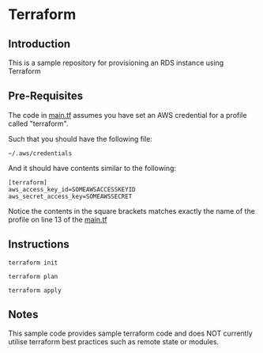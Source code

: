 # Terraform 

## Introduction

This is a sample repository for provisioning an RDS instance using Terraform

## Pre-Requisites

The code in [main.tf](./main.tf) assumes you have set an AWS credential for a profile called "terraform".

Such that you should have the following file:

```
~/.aws/credentials
```

And it should have contents similar to the following:

```
[terraform]
aws_access_key_id=SOMEAWSACCESSKEYID
aws_secret_access_key=SOMEAWSSECRET
```

Notice the contents in the square brackets matches exactly the name of the profile on line 13 of the [main.tf](./main.tf)

## Instructions

```
terraform init
```

```
terraform plan
```

```
terraform apply
```

## Notes

This sample code provides sample terraform code and does NOT currently utilise terraform best practices such as remote state or modules.